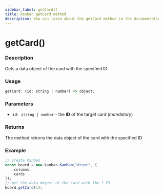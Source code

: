 ```yaml
---
sidebar_label: getCard()
title: Kanban getCard method
description: You can learn about the getCard method in the documentation of the JavaScript Kanban library. Browse developer guides and API reference, try out code examples and live demos.
---
```


# getCard()

### Description

Gets a data object of the card with the specified ID

### Usage

~~~jsx {}
getCard: (id: string | number) => object;
~~~

### Parameters

- `id: string | number` - the **ID** of the target card (*mandatory*)

### Returns

The method returns the data object of the card with the specified ID

### Example

~~~jsx {7}
// create Kanban
const board = new kanban.Kanban("#root", {
	columns,
	cards
});
// get the data object of the card with the 1 ID
board.getCard(1);
~~~
